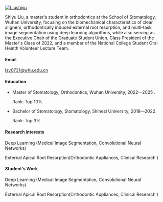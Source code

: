 

[![Liushiyu](https://img.shields.io/badge/Liushiyu-Wechat-green?logo=wechat)](https://docs.qq.com/doc/DSUFJZ2xkYWplSk10)

Shiyu Liu, a master's student in orthodontics at the School of Stomatology, Wuhan University, focusing on the biomechanical characteristics of clear aligners, orthodontically induced external root resorption, and multi-task image segmentation using deep learning algorithms, while also serving as the Executive Chair of the Graduate Student Union, Class President of the Master's Class of 2022, and a member of the National College Student Oral Health Volunteer Lecture Team.

#### Email
lsy0731@whu.edu.cn

#### Education
- Master of Stomatology, Orthodontics, Wuhan University, 2022—2025 .

  Rank: Top 10%

- Bachelor of Stomatology, Stomatology, Shihezi University, 2018—2022.

  Rank: Top 3%

#### Research Interests
Deep Learning (Medical Image Segmentation, Convolutional Neural Networks)

External Apical Root Resorption(Orthodontic Appliances, Clinical Research )

#### Student's Work
Deep Learning (Medical Image Segmentation, Convolutional Neural Networks)

External Apical Root Resorption(Orthodontic Appliances, Clinical Research )
